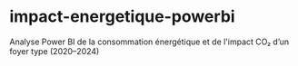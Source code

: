# impact-energetique-powerbi
Analyse Power BI de la consommation énergétique et de l'impact CO₂ d’un foyer type (2020–2024)
